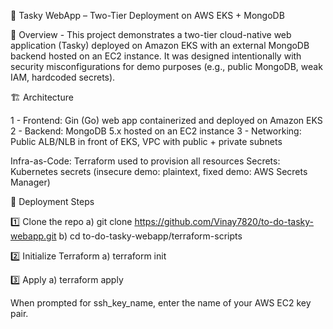 📝 Tasky WebApp – Two-Tier Deployment on AWS EKS + MongoDB

📌 Overview - This project demonstrates a two-tier cloud-native web application (Tasky) deployed on Amazon EKS with an external MongoDB backend hosted on an EC2 instance.
It was designed intentionally with security misconfigurations for demo purposes (e.g., public MongoDB, weak IAM, hardcoded secrets).

🏗️ Architecture

1 - Frontend: Gin (Go) web app containerized and deployed on Amazon EKS
2 - Backend: MongoDB 5.x hosted on an EC2 instance
3 - Networking: Public ALB/NLB in front of EKS, VPC with public + private subnets

Infra-as-Code: Terraform used to provision all resources
Secrets: Kubernetes secrets (insecure demo: plaintext, fixed demo: AWS Secrets Manager)

🚀 Deployment Steps

1️⃣ Clone the repo
a) git clone https://github.com/Vinay7820/to-do-tasky-webapp.git
b) cd to-do-tasky-webapp/terraform-scripts

2️⃣ Initialize Terraform
a) terraform init

3️⃣ Apply
a) terraform apply

When prompted for ssh_key_name, enter the name of your AWS EC2 key pair.
